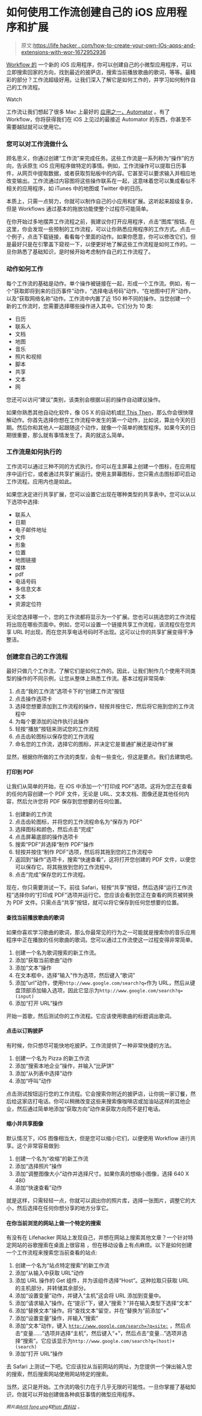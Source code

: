 # 如何使用工作流创建自己的 iOS 应用程序和扩展

> 原文:[https://life hacker . com/how-to-create-your-own-IOs-apps-and-extensions-with-wor-1672952936](https://lifehacker.com/how-to-create-your-own-ios-apps-and-extensions-with-wor-1672952936)

[Workflow 的](https://itunes.apple.com/app/workflow-powerful-automation/id915249334) 一个新的 iOS 应用程序，你可以创建自己的小微型应用程序，可以立即搜索回家的方向，找到最近的披萨店，搜索当前播放歌曲的歌词，等等。最精彩的部分？工作流超级好用。让我们深入了解它是如何工作的，并学习如何制作自己的工作流程。

Watch

工作流让我们想起了很多 Mac 上最好的 [应用之一，Automator](https://lifehacker.com/automate-just-about-anything-on-your-mac-no-coding-req-5668648) 。有了 Workflow，你将获得我们在 iOS 上见过的最接近 Automator 的东西，你甚至不需要越狱就可以使用它。

### 您可以对工作流做什么

顾名思义，你通过创建“工作流”来完成任务。这些工作流是一系列称为“操作”的方向，告诉原生 iOS 应用程序做特定的事情。例如，工作流操作可以提取日历事件，从网页中提取数据，或者获取剪贴板中的内容。它甚至可以要求输入并相应地改变输出。工作流通过内容图将这些操作联系在一起，这意味着您可以集成看似不相关的应用程序，如 iTunes 中的地图或 Twitter 中的日历。

本质上，只需一点努力，你就可以制作自己的小应用和扩展。这听起来超级复杂，但是 Workflows 通过基本的拖放功能使整个过程尽可能简单。

在你开始过多地摆弄工作流程之前，我建议你打开应用程序，点击“图库”按钮。在这里，你会发现一些预制的工作流程，可以让你熟悉应用程序的工作方式。点击一个例子，点击下载链接，看看每个里面的动作。如果你愿意，你可以修改它们，但是最好只是在引擎盖下窥视一下，以便更好地了解这些工作流程是如何工作的。一旦你熟悉了基础知识，是时候开始考虑制作自己的工作流程了。

### 动作如何工作

每个工作流的基础是动作。单个操作被链接在一起，形成一个工作流。例如，有一个“获取即将到来的日历事件”动作，“选择电话号码”动作，“在地图中打开”动作，以及“获取网络名称”动作。工作流中内置了近 150 种不同的操作。当您创建一个新的工作流时，您需要选择哪些操作进入其中。它们分为 10 类:

*   日历
*   联系人
*   文档
*   地图
*   音乐
*   照片和视频
*   脚本
*   共享
*   文本
*   网

您还可以访问“建议”类别，该类别会根据以前的操作自动建议操作。

如果你熟悉其他自动化软件，像 OS X 的自动机或[If This Then](https://ifttt.com/)，那么你会很快理解动作。你首先选择你想在工作流程中发生的第一个动作，比如说，算出今天的日期。然后你和其他人一起跟随这个动作，就像一个简单的微型程序。如果今天的日期很重要，那么就有事情发生了。真的就这么简单。

### 工作流是如何执行的

工作流可以通过三种不同的方式执行。你可以在主屏幕上创建一个图标，在应用程序中运行它，或者通过共享扩展运行。使用主屏幕图标，您只需点击图标即可启动工作流程。应用内也是如此。

如果您决定进行共享扩展，您可以设置它出现在哪种类型的共享表中。您可以从以下选项中选择:

*   联系人
*   日期
*   电子邮件地址
*   文件
*   形象
*   位置
*   地图链接
*   媒体
*   pdf
*   电话号码
*   多信息文本
*   文本
*   资源定位符

无论您选择哪一个，您的工作流都将显示为一个扩展。您也可以挑选您的工作流程将出现在哪些页面中。例如，您可以设置一个链接共享工作流程，该流程仅在您共享 URL 时出现，而在您共享电话号码时不出现。这可以让你的共享扩展变得干净整洁。

### 创建您自己的工作流程

最好只做几个工作流，了解它们是如何工作的。因此，让我们制作几个使用不同类型的操作的不同示例，让您从整体上熟悉工作流。基本过程非常简单:

1.  点击“我的工作流”选项卡下的“创建工作流”按钮
2.  点击操作选项卡
3.  选择您想要添加到工作流程的操作，轻按并按住它，然后将它拖到您的工作流程中
4.  为每个要添加的动作执行此操作
5.  轻按“播放”按钮来测试您的工作流程
6.  点击齿轮图标以保存您的工作流程
7.  命名您的工作流，选择它的图标，并决定它是普通扩展还是动作扩展

显然，根据你所做的工作流的类型，会有一些变化，但这是要点。我们去建筑吧。

#### 打印到 PDF

让我们从简单的开始，在 iOS 中添加一个“打印成 PDF”选项。这将为您正在查看的任何内容创建一个 PDF 文件，无论是 URL、文本文档、图像还是其他任何内容，然后允许您将 PDF 保存到您想要的任何位置。

1.  创建新的工作流
2.  点击齿轮图标，并将您的工作流程命名为“保存为 PDF”
3.  选择图标和颜色，然后点击“完成”
4.  点击屏幕底部的操作选项卡
5.  搜索“PDF”并选择“制作 PDF”操作
6.  轻按并按住“制作 PDF”选项，然后将其拖到您的工作流程中
7.  返回到“操作”选项卡，搜索“快速查看”，这将打开您创建的 PDF 文件，以便您可以保存它。将其拖放到您的工作流程中。
8.  点击“完成”保存您的工作流程。

现在，你只需要测试一下。前往 Safari，轻按“共享”按钮，然后选择“运行工作流程”选择你的“打印成 PDF”选项并运行它。您应该会看到您正在查看的网页被转换为 PDF 文件。只需点击“共享”按钮，就可以将它保存到任何您想要的位置。

#### 查找当前播放歌曲的歌词

如果你喜欢学习歌曲的歌词，那么你最常见的行为之一可能就是搜索你的音乐应用程序中正在播放的任何歌曲的歌词。您可以通过工作流使这一过程变得非常简单。

1.  创建一个名为歌词搜索的新工作流。
2.  添加“获取当前歌曲”动作
3.  添加“文本”操作
4.  在文本框中，选择“输入”作为选项，然后键入“歌词”
5.  添加“url”动作，使用`http://www.google.com/search?q=`作为 URL，然后从键盘顶部添加输入选项，因此它显示为`http://www.google.com/search?q=(input)`
6.  添加“打开 URL”操作

开始一首歌，然后测试你的工作流程。它应该使用歌曲的标题调出歌词。

#### 点击以订购披萨

有时候，你只想尽可能快地吃披萨。工作流提供了一种非常快捷的方法。

1.  创建一个名为 Pizza 的新工作流
2.  添加“搜索本地企业”操作，并输入“比萨饼”
3.  添加“从列表中选择”动作
4.  添加“呼叫”动作

点击测试按钮运行您的工作流程。它会搜索你附近的披萨店，让你挑一家订餐，然后给这家店打电话。你可以稍微改变这些来搜索像咖啡店或加油站这样的其他企业，然后通过简单地添加“获取方向”动作来获取方向而不是打电话。

#### 缩小并共享图像

默认情况下，iOS 图像相当大，但是您可以缩小它们，以便使用 Workflow 进行共享。这个非常容易做到:

1.  创建一个名为“收缩”的新工作流
2.  添加“选择照片”操作
3.  添加“调整图像大小”动作并选择尺寸。如果你真的想缩小图像，选择 640 X 480
4.  添加“快速查看”动作

就是这样，只需轻轻一点，你就可以调出你的照片库，选择一张图片，调整它的大小，然后选择在任何你想分享的地方分享它。

#### 在你当前浏览的网站上做一个特定的搜索

有没有在 Lifehacker 网站上发现自己，并想在网站上搜索其他文章？一个针对特定网站的谷歌搜索在桌面上很容易 ，但在移动设备上有点麻烦。以下是如何创建一个工作流程来搜索您当前查看的站点:

1.  创建一个名为“站点特定搜索”的新工作流
2.  添加“从输入中获取 URL”动作
3.  添加 URL 操作的 Get 组件，并为该组件选择“Host”。这种拉取只获取 URL 的主机部分，并转储其余部分。
4.  添加“设置变量”动作，并键入“主机”这会将 URL 添加到变量中。
5.  添加“请求输入”操作。在“提示”下，键入“搜索？”并在输入类型下选择“文本”
6.  添加“替换文本”操作。将“查找文本”留空，并在“替换为”前添加“+”
7.  添加“设置变量”操作，并输入“搜索”
8.  添加“文本”动作，键入 [`http://www.google.com/search=?q=site:`](http://www.google.com/search=?q=site:) ，然后点击“变量……”选项并选择“主机”，然后键入“+”，然后点击“变量...”选项并选择“搜索”。它应该显示为`http://www.google.com/search?q=(host)+(search)`
9.  添加“打开 URL”操作

去 Safari 上测试一下吧。它应该拉从当前网站的网址，为您提供一个弹出输入您的搜索，然后搜索网站使用网站特定的搜索。

当然，这只是开始。工作流的吸引力在于几乎无限的可能性。一旦你掌握了基础知识，你就可以开始创建做各种疯狂事情的微型应用程序。

*<small>照片由</small>*[*<small>Artit fong ung</small>*](http://www.shutterstock.com/pic.mhtml?id=224259943&src=id)*<small>和</small>*[*<small>Piotr 西科拉</small>*](http://www.shutterstock.com/pic.mhtml?id=7378513&src=id) *<small>。</small>*